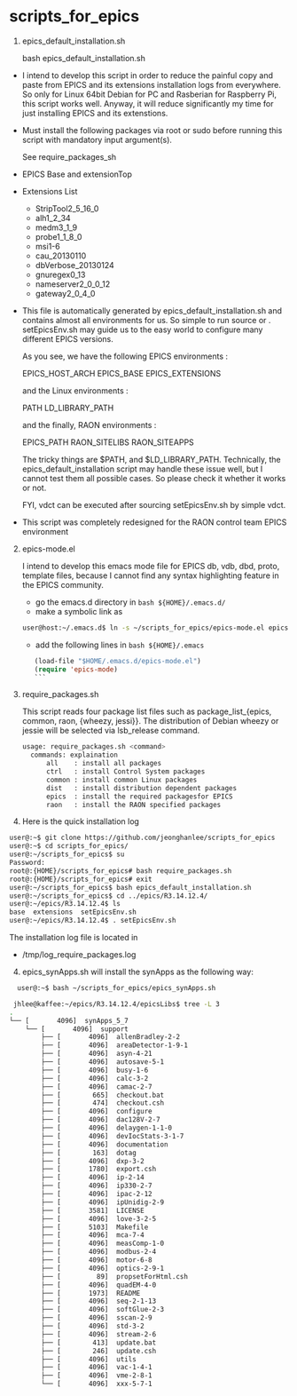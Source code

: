 scripts_for_epics
=================


1. epics_default_installation.sh

   bash epics_default_installation.sh

  * I intend to develop this script in order to reduce the painful
    copy and paste from EPICS and its extensions installation logs
    from everywhere. So only for Linux 64bit Debian for PC and 
    Rasberian for Raspberry Pi, this script works well.
    Anyway, it will reduce significantly my time for just installing
    EPICS and its extenstions.


  * Must install the following packages via root or sudo
    before running this script with mandatory input argument(s).

    See require_packages_sh
    


  * EPICS Base and extensionTop
  * Extensions List
    - StripTool2_5_16_0 
    - alh1_2_34 
    - medm3_1_9 
    - probe1_1_8_0 
    - msi1-6 
    - cau_20130110 
    - dbVerbose_20130124 
    - gnuregex0_13 
    - nameserver2_0_0_12
    - gateway2_0_4_0


  * This file is automatically generated by epics_default_installation.sh and contains almost all environments for us. So simple to run source or . setEpicsEnv.sh may guide us to the easy world to configure many different EPICS versions.

     As you see, we have the following EPICS environments :

       EPICS_HOST_ARCH
       EPICS_BASE
       EPICS_EXTENSIONS

     and the Linux environments :

       PATH
       LD_LIBRARY_PATH
  
     and the finally, RAON environments :

       EPICS_PATH
       RAON_SITELIBS
       RAON_SITEAPPS



     The tricky things are $PATH, and $LD_LIBRARY_PATH. Technically, the epics_default_installation script may handle these issue well, but I cannot test them all possible cases. So please check it whether it works or not.

     FYI, vdct can be executed after sourcing setEpicsEnv.sh by simple vdct.

  * This script was completely redesigned for the RAON control team EPICS environment



2. epics-mode.el


    I intend to develop this emacs mode file for EPICS db, vdb, dbd, proto, template files, because I cannot find any syntax highlighting feature in the EPICS community.

    * go the emacs.d directory in ```bash ${HOME}/.emacs.d/```
    * make a symbolic link as 
    ```bash
    user@host:~/.emacs.d$ ln -s ~/scripts_for_epics/epics-mode.el epics-mode.el
    ```
    * add the following lines in ```bash ${HOME}/.emacs ```
    ```lisp
       (load-file "$HOME/.emacs.d/epics-mode.el")
       (require 'epics-mode)
       ```


3. require_packages.sh

    This script reads four package list files such as package_list_{epics, common, raon, {wheezy, jessi}}.
    The distribution of Debian wheezy or jessie will be selected via lsb_release  command. 
    ```bash
    usage: require_packages.sh <command>
      commands: explaination
          all    : install all packages 
          ctrl   : install Control System packages 
          common : install common Linux packages
          dist   : install distribution dependent packages
          epics  : install the required packagesfor EPICS
          raon   : install the RAON specified packages
   ```

  
4. Here is the quick installation log 
```bash
user@:~$ git clone https://github.com/jeonghanlee/scripts_for_epics
user@:~$ cd scripts_for_epics/
user@:~/scripts_for_epics$ su
Password: 
root@:{HOME}/scripts_for_epics# bash require_packages.sh 
root@:{HOME}/scripts_for_epics# exit
user@:~/scripts_for_epics$ bash epics_default_installation.sh 
user@:~/scripts_for_epics$ cd ../epics/R3.14.12.4/
user@:~/epics/R3.14.12.4$ ls
base  extensions  setEpicsEnv.sh
user@:~/epics/R3.14.12.4$ . setEpicsEnv.sh 
```

  The installation log file is located in 
  * /tmp/log_require_packages.log 
  

4. epics_synApps.sh will install the synApps as the following way:

```bash
  user@:~$ bash ~/scripts_for_epics/epics_synApps.sh 

 jhlee@kaffee:~/epics/R3.14.12.4/epicsLibs$ tree -L 3
.
└── [       4096]  synApps_5_7
    └── [       4096]  support
        ├── [       4096]  allenBradley-2-2
        ├── [       4096]  areaDetector-1-9-1
        ├── [       4096]  asyn-4-21
        ├── [       4096]  autosave-5-1
        ├── [       4096]  busy-1-6
        ├── [       4096]  calc-3-2
        ├── [       4096]  camac-2-7
        ├── [        665]  checkout.bat
        ├── [        474]  checkout.csh
        ├── [       4096]  configure
        ├── [       4096]  dac128V-2-7
        ├── [       4096]  delaygen-1-1-0
        ├── [       4096]  devIocStats-3-1-7
        ├── [       4096]  documentation
        ├── [        163]  dotag
        ├── [       4096]  dxp-3-2
        ├── [       1780]  export.csh
        ├── [       4096]  ip-2-14
        ├── [       4096]  ip330-2-7
        ├── [       4096]  ipac-2-12
        ├── [       4096]  ipUnidig-2-9
        ├── [       3581]  LICENSE
        ├── [       4096]  love-3-2-5
        ├── [       5103]  Makefile
        ├── [       4096]  mca-7-4
        ├── [       4096]  measComp-1-0
        ├── [       4096]  modbus-2-4
        ├── [       4096]  motor-6-8
        ├── [       4096]  optics-2-9-1
        ├── [         89]  propsetForHtml.csh
        ├── [       4096]  quadEM-4-0
        ├── [       1973]  README
        ├── [       4096]  seq-2-1-13
        ├── [       4096]  softGlue-2-3
        ├── [       4096]  sscan-2-9
        ├── [       4096]  std-3-2
        ├── [       4096]  stream-2-6
        ├── [        413]  update.bat
        ├── [        246]  update.csh
        ├── [       4096]  utils
        ├── [       4096]  vac-1-4-1
        ├── [       4096]  vme-2-8-1
        └── [       4096]  xxx-5-7-1


```
  
